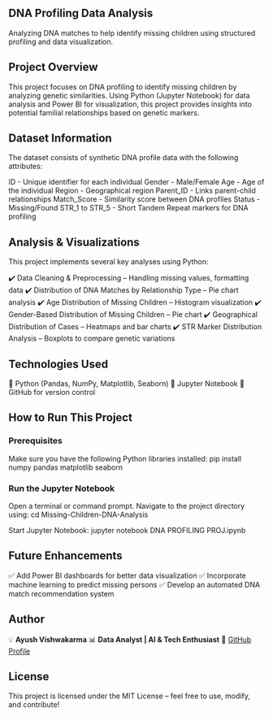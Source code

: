 ## DNA Profiling Data Analysis
Analyzing DNA matches to help identify missing children using structured profiling and data visualization.

## Project Overview
This project focuses on DNA profiling to identify missing children by analyzing genetic similarities. Using Python (Jupyter Notebook) for data analysis and Power BI for visualization, this project provides insights into potential familial relationships based on genetic markers.

## Dataset Information
The dataset consists of synthetic DNA profile data with the following attributes:

ID - Unique identifier for each individual
Gender - Male/Female
Age - Age of the individual
Region - Geographical region
Parent_ID - Links parent-child relationships
Match_Score - Similarity score between DNA profiles
Status - Missing/Found
STR_1 to STR_5 - Short Tandem Repeat markers for DNA profiling

## Analysis & Visualizations
This project implements several key analyses using Python:

✔️ Data Cleaning & Preprocessing – Handling missing values, formatting data
✔️ Distribution of DNA Matches by Relationship Type – Pie chart analysis
✔️ Age Distribution of Missing Children – Histogram visualization
✔️ Gender-Based Distribution of Missing Children – Pie chart
✔️ Geographical Distribution of Cases – Heatmaps and bar charts
✔️ STR Marker Distribution Analysis – Boxplots to compare genetic variations

## Technologies Used
🔹 Python (Pandas, NumPy, Matplotlib, Seaborn)
🔹 Jupyter Notebook
🔹 GitHub for version control

## How to Run This Project

### Prerequisites
Make sure you have the following Python libraries installed:
pip install numpy pandas matplotlib seaborn

### Run the Jupyter Notebook
Open a terminal or command prompt.
Navigate to the project directory using:
cd Missing-Children-DNA-Analysis

Start Jupyter Notebook:
jupyter notebook DNA PROFILING PROJ.ipynb

## Future Enhancements
✅ Add Power BI dashboards for better data visualization
✅ Incorporate machine learning to predict missing persons
✅ Develop an automated DNA match recommendation system

## Author
💡 **Ayush Vishwakarma**
📊 **Data Analyst | AI & Tech Enthusiast**
🔗 [GitHub Profile](https://github.com/AyushVishwakarma19)

## License
This project is licensed under the MIT License – feel free to use, modify, and contribute!




